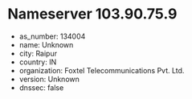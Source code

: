 # Nameserver 103.90.75.9

* as_number: 134004
* name: Unknown
* city: Raipur
* country: IN
* organization: Foxtel Telecommunications Pvt. Ltd.
* version: Unknown
* dnssec: false
